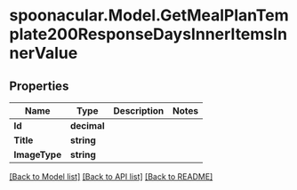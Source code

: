 # spoonacular.Model.GetMealPlanTemplate200ResponseDaysInnerItemsInnerValue

## Properties

Name | Type | Description | Notes
------------ | ------------- | ------------- | -------------
**Id** | **decimal** |  | 
**Title** | **string** |  | 
**ImageType** | **string** |  | 

[[Back to Model list]](../README.md#documentation-for-models) [[Back to API list]](../README.md#documentation-for-api-endpoints) [[Back to README]](../README.md)

